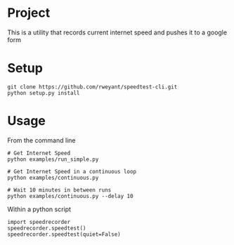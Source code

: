 # Project
This is a utility that records current internet speed and pushes it to a google form

# Setup
```
git clone https://github.com/rweyant/speedtest-cli.git
python setup.py install
```

# Usage

From the command line

```
# Get Internet Speed
python examples/run_simple.py

# Get Internet Speed in a continuous loop
python examples/continuous.py

# Wait 10 minutes in between runs
python examples/continuous.py --delay 10
```

Within a python script

```
import speedrecorder
speedrecorder.speedtest()
speedrecorder.speedtest(quiet=False)
```
